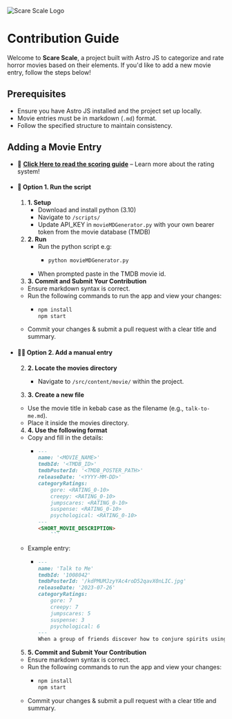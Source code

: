 ![Scare Scale Logo](/logo/logo_wide_background.png)
# Contribution Guide

Welcome to **Scare Scale**, a project built with Astro JS to categorize and rate horror movies based on their elements. If you'd like to add a new movie entry, follow the steps below!

## Prerequisites
- Ensure you have Astro JS installed and the project set up locally.
- Movie entries must be in markdown (`.md`) format.
- Follow the specified structure to maintain consistency.

## Adding a Movie Entry
  - 📌 **[Click Here to read the scoring guide](/score-guide)** – Learn more about the rating system!

  - #### 🤖 Option 1. Run the script
    1. **1. Setup**
          - Download and install python (3.10)
          - Navigate to `/scripts/`
          - Update API_KEY in `movieMDGenerator.py` with your own bearer token from the movie database (TMDB)
    2. **2. Run**
          - Run the python script e.g:
              - ```bash
                python movieMDGenerator.py
                ```
          - When prompted paste in the TMDB movie id.
    3. **3. Commit and Submit Your Contribution**  
      - Ensure markdown syntax is correct.
      - Run the following commands to run the app and view your changes:
          - ```bash
            npm install
            npm start
            ```
      - Commit your changes & submit a pull request with a clear title and summary.

  - #### 🧑‍💻 Option 2. Add a manual entry
    2. **2. Locate the movies directory**  
          - Navigate to `/src/content/movie/` within the project.

    3. **3. Create a new file**  
      - Use the movie title in kebab case as the filename (e.g., `talk-to-me.md`).
      - Place it inside the movies directory.

    4. **4. Use the following format**  
      - Copy and fill in the details:
        - ```md
          ---
          name: '<MOVIE_NAME>'
          tmdbId: '<TMDB_ID>'
          tmdbPosterId: '<TMDB_POSTER_PATH>'
          releaseDate: '<YYYY-MM-DD>'
          categoryRatings:
              gore: <RATING_0-10>
              creepy: <RATING_0-10>
              jumpscares: <RATING_0-10>
              suspense: <RATING_0-10>
              psychological: <RATING_0-10>
          ---
          <SHORT_MOVIE_DESCRIPTION>
              ```

      - Example entry:
        - ```md
          ---
          name: 'Talk to Me'
          tmdbId: '1008042'
          tmdbPosterId: '/kdPMUMJzyYAc4roD52qavX0nLIC.jpg'
          releaseDate: '2023-07-26'
          categoryRatings:
              gore: 7
              creepy: 7
              jumpscares: 5
              suspense: 3
              psychological: 6
          ---
          When a group of friends discover how to conjure spirits using an embalmed hand, they become hooked on the new thrill, until one of them goes too far and unleashes terrifying supernatural forces.
          ```

    5. **5. Commit and Submit Your Contribution**  
      - Ensure markdown syntax is correct.
      - Run the following commands to run the app and view your changes:
          - ```bash
            npm install
            npm start
            ```
      - Commit your changes & submit a pull request with a clear title and summary.